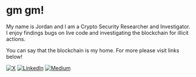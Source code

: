 # gm gm!
My name is Jordan and I am a Crypto Security Researcher and Investigator. I enjoy findings bugs on live code and investigating the blockchain for illicit actions. 

You can say that the blockchain is my home. For more please visit links below!

[![X](https://gist.githubusercontent.com/cxmeel/0dbc95191f239b631c3874f4ccf114e2/raw/bb4634715f95ebb209b4e0bcdd4d2d98fe64c64c/twitter-compact.svg)](https://x.com/JJS_OnChain)
[![LinkedIn](https://camo.githubusercontent.com/8c0692475a5bfc1d9e7361074bdb648e567cae7b5b40ffd32adae31180b0d7b6/68747470733a2f2f696d672e736869656c64732e696f2f62616467652f4c696e6b6564496e2d3030373742353f7374796c653d666f722d7468652d6261646765266c6f676f3d6c696e6b6564696e266c6f676f436f6c6f723d7768697465)](https://www.linkedin.com/in/jordan-solomon-b735b8165/)
[![Medium](https://camo.githubusercontent.com/d06cde692bdb899bf98484f47a4817ae576b2efae3723cdd43bf1260012d83b0/68747470733a2f2f696d672e736869656c64732e696f2f62616467652f4d656469756d2d3132313030453f7374796c653d666f722d7468652d6261646765266c6f676f3d6d656469756d266c6f676f436f6c6f723d7768697465)](https://medium.com/@j.j.solomon)
